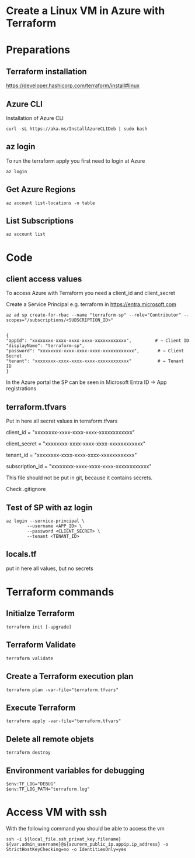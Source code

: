 # Create a Linux VM in Azure with Terraform

# Preparations
## Terraform installation
https://developer.hashicorp.com/terraform/install#linux

## Azure CLI
Installation of Azure CLI

    curl -sL https://aka.ms/InstallAzureCLIDeb | sudo bash

## az login
To run the terraform apply you first need to login at Azure

    az login

## Get Azure Regions
    az account list-locations -o table

## List Subscriptions
    az account list

# Code
## client access values
To access Azure with Terraform you need a client_id and client_secret

Create a Service Principal e.g. terraform in https://entra.microsoft.com

    az ad sp create-for-rbac --name "terraform-sp" --role="Contributor" --scopes="/subscriptions/<SUBSCRIPTION_ID>"


    {
    "appId": "xxxxxxxx-xxxx-xxxx-xxxx-xxxxxxxxxxxx",         # → Client ID
    "displayName": "terraform-sp",
    "password": "xxxxxxxx-xxxx-xxxx-xxxx-xxxxxxxxxxxx",       # → Client Secret
    "tenant": "xxxxxxxx-xxxx-xxxx-xxxx-xxxxxxxxxxxx"          # → Tenant ID
    }

In the Azure portal the SP can be seen in Microsoft Entra ID -> App registrations

## terraform.tfvars
Put in here all secret values in terraform.tfvars

client_id       = "xxxxxxxx-xxxx-xxxx-xxxx-xxxxxxxxxxxx"

client_secret   = "xxxxxxxx-xxxx-xxxx-xxxx-xxxxxxxxxxxx"

tenant_id       = "xxxxxxxx-xxxx-xxxx-xxxx-xxxxxxxxxxxx"

subscription_id = "xxxxxxxx-xxxx-xxxx-xxxx-xxxxxxxxxxxx"

This file should not be put in git, because it contains secrets.

Check .gitignore

## Test of SP with az login

    az login --service-principal \
            --username <APP_ID> \
            --password <CLIENT_SECRET> \
            --tenant <TENANT_ID>

## locals.tf
put in here all values, but no secrets

# Terraform commands
## Initialze Terraform
    terraform init [-upgrade]

## Terraform Validate
    terraform validate

## Create a Terraform execution plan
    terraform plan -var-file="terraform.tfvars"

## Execute Terraform
    terraform apply -var-file="terraform.tfvars"

## Delete all remote objets
    terraform destroy

## Environment variables for debugging
    $env:TF_LOG="DEBUG"
    $env:TF_LOG_PATH="terraform.log"

# Access VM with ssh
With the following command you should be able to access the vm

    ssh -i ${local_file.ssh_privat_key.filename} ${var.admin_username}@${azurerm_public_ip.appip.ip_address} -o StrictHostKeyChecking=no -o IdentitiesOnly=yes